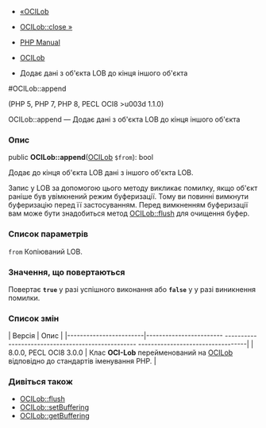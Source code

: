 - [«OCILob](class.ocilob.md)
- [OCILob::close »](ocilob.close.md)

- [PHP Manual](index.md)
- [OCILob](class.ocilob.md)
- Додає дані з об'єкта LOB до кінця іншого об'єкта

#OCILob::append

(PHP 5, PHP 7, PHP 8, PECL OCI8 \>u003d 1.1.0)

OCILob::append — Додає дані з об'єкта LOB до кінця іншого об'єкта

### Опис

public **OCILob::append**([OCILob](class.ocilob.md) `$from`): bool

Додає до кінця об'єкта LOB дані з іншого об'єкта LOB.

Запис у LOB за допомогою цього методу викликає помилку, якщо об'єкт раніше
був увімкнений режим буферизації. Тому ви повинні вимкнути буферизацію
перед її застосуванням. Перед вимкненням буферизації вам може бути
знадобиться метод [OCILob::flush](ocilob.flush.md) для очищення
буфер.

### Список параметрів

`from`
Копіюваний LOB.

### Значення, що повертаються

Повертає **`true`** у разі успішного виконання або **`false`** у
у разі виникнення помилки.

### Список змін

| Версія | Опис |
|------------------------|------------------------ -------------------------------------------------- ----------------------------------|
| 8.0.0, PECL OCI8 3.0.0 | Клас **OCI-Lob** перейменований на [OCILob](class.ocilob.md) відповідно до стандартів іменування PHP. |

### Дивіться також

- [OCILob::flush](ocilob.flush.md)
- [OCILob::setBuffering](ocilob.setbuffering.md)
- [OCILob::getBuffering](ocilob.getbuffering.md)
